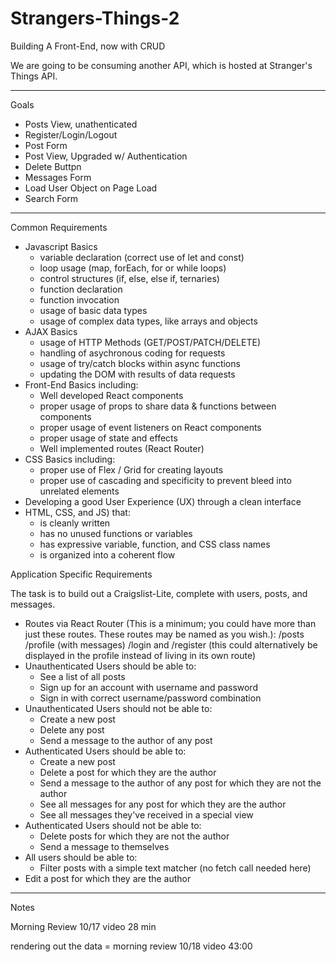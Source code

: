# Strangers-Things-2

Building A Front-End, now with CRUD

We are going to be consuming another API, which is hosted at Stranger's Things API.

---

Goals

- Posts View, unathenticated
- Register/Login/Logout
- Post Form
- Post View, Upgraded w/ Authentication
- Delete Buttpn
- Messages Form
- Load User Object on Page Load
- Search Form

---

Common Requirements

- Javascript Basics
  - variable declaration (correct use of let and const)
  - loop usage (map, forEach, for or while loops)
  - control structures (if, else, else if, ternaries)
  - function declaration
  - function invocation
  - usage of basic data types
  - usage of complex data types, like arrays and objects
- AJAX Basics
  - usage of HTTP Methods (GET/POST/PATCH/DELETE)
  - handling of asychronous coding for requests
  - usage of try/catch blocks within async functions
  - updating the DOM with results of data requests
- Front-End Basics including:
  - Well developed React components
  - proper usage of props to share data & functions between components
  - proper usage of event listeners on React components
  - proper usage of state and effects
  - Well implemented routes (React Router)
- CSS Basics including:
  - proper use of Flex / Grid for creating layouts
  - proper use of cascading and specificity to prevent bleed into unrelated elements
- Developing a good User Experience (UX) through a clean interface
- HTML, CSS, and JS) that:
  - is cleanly written
  - has no unused functions or variables
  - has expressive variable, function, and CSS class names
  - is organized into a coherent flow

Application Specific Requirements

The task is to build out a Craigslist-Lite, complete with users, posts, and messages.

- Routes via React Router (This is a minimum; you could have more than just these routes. These routes may be named as you wish.):
  /posts
  /profile (with messages)
  /login and /register (this could alternatively be displayed in the profile instead of living in its own route)
- Unauthenticated Users should be able to:
  - See a list of all posts
  - Sign up for an account with username and password
  - Sign in with correct username/password combination
- Unauthenticated Users should not be able to:
  - Create a new post
  - Delete any post
  - Send a message to the author of any post
- Authenticated Users should be able to:
  - Create a new post
  - Delete a post for which they are the author
  - Send a message to the author of any post for which they are not the author
  - See all messages for any post for which they are the author
  - See all messages they've received in a special view
- Authenticated Users should not be able to:
  - Delete posts for which they are not the author
  - Send a message to themselves
- All users should be able to:
  - Filter posts with a simple text matcher (no fetch call needed here)
- Edit a post for which they are the author

---

Notes

Morning Review 10/17 video 28 min

rendering out the data = morning review 10/18 video 43:00
